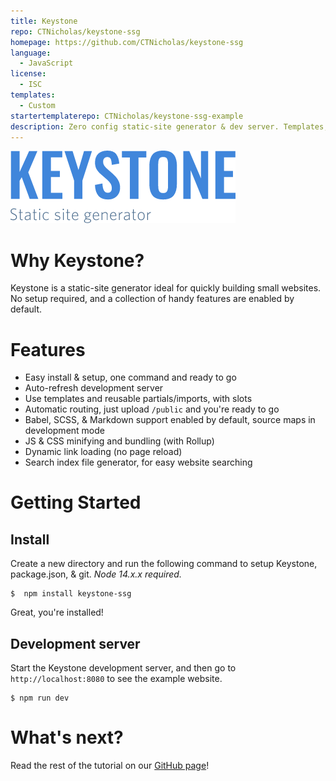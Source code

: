 ```yaml
---
title: Keystone
repo: CTNicholas/keystone-ssg
homepage: https://github.com/CTNicholas/keystone-ssg
language:
  - JavaScript
license:
  - ISC
templates:
  - Custom
startertemplaterepo: CTNicholas/keystone-ssg-example
description: Zero config static-site generator & dev server. Templates, partials, routing, Babel, SCSS/SASS, Markdown, bundling, minifying, dynamic linking, search indexing.
---
```


![Keystone logo](https://github.com/CTNicholas/keystone-ssg/raw/master/keystone_logo_small.png)
# Why Keystone?
Keystone is a static-site generator ideal for quickly building small websites. No setup required, and a collection of handy features are enabled by default.
# Features
- Easy install & setup, one command and ready to go
- Auto-refresh development server
- Use templates and reusable partials/imports, with slots
- Automatic routing, just upload `/public` and you're ready to go
- Babel, SCSS, & Markdown support enabled by default, source maps in development mode
- JS & CSS minifying and bundling (with Rollup)
- Dynamic link loading (no page reload)
- Search index file generator, for easy website searching

# Getting Started
## Install
Create a new directory and run the following command to setup Keystone, package.json, & git. *Node 14.x.x required.*
```
$  npm install keystone-ssg
```
Great, you're installed!
## Development server
Start the Keystone development server, and then go to `http://localhost:8080` to see the example website.
```
$ npm run dev
```
# What's next?
Read the rest of the tutorial on our [GitHub page](https://github.com/CTNicholas/keystone-ssg#readme)!
